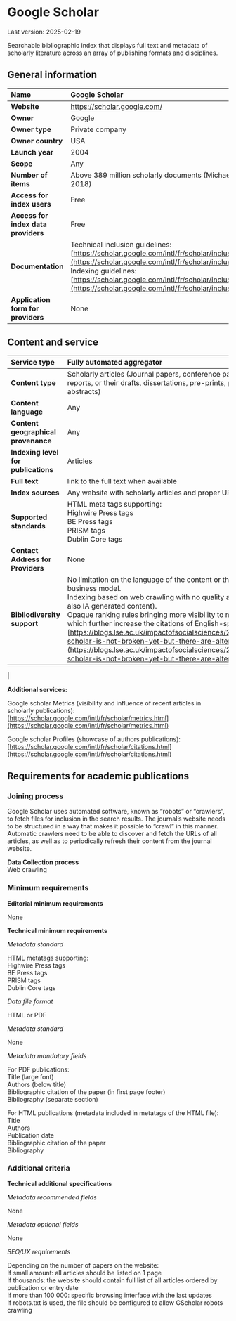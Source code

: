 # **Google Scholar**

Last version: 2025-02-19

Searchable bibliographic index that displays full text and metadata of scholarly literature across an array of publishing formats and disciplines.

## General information

| Name | Google Scholar |
| :---- | :---- |
| **Website** | https://scholar.google.com/ |
| **Owner** | Google |
| **Owner type** | Private company |
| **Owner country** | USA |
| **Launch year** | 2004 |
| **Scope** | Any |
| **Number of items** | Above 389 million scholarly documents (Michael Gusenbauer, 2018) |
| **Access for index users** | Free |
| **Access for index data providers** | Free |
| **Documentation** | Technical inclusion guidelines:  [https://scholar.google.com/intl/fr/scholar/inclusion.html](https://scholar.google.com/intl/fr/scholar/inclusion.html)  <br />Indexing guidelines:  [https://scholar.google.com/intl/fr/scholar/inclusion.html\#indexing](https://scholar.google.com/intl/fr/scholar/inclusion.html\#indexing)  |
| **Application form for providers** | None |

## Content and service

| Service type | Fully automated aggregator |
| :---- | :---- |
| **Content type** | Scholarly articles (Journal papers, conference papers, technical reports, or their drafts, dissertations, pre-prints, post-prints, or abstracts) |
| **Content language** | Any |
| **Content geographical provenance** | Any |
| **Indexing level for publications** | Articles |
| **Full text** | link to the full text when available |
| **Index sources** | Any website with scholarly articles and proper URL |
| **Supported standards** | HTML meta tags supporting: <br> Highwire Press tags <br> BE Press tags <br> PRISM tags <br> Dublin Core tags |
| **Contact Address for Providers** | None |
| **Bibliodiversity support** | No limitation on the language of the content or the publishing business model. <br> Indexing based on web crawling with no quality assessment (collects also IA generated content). <br> Opaque ranking rules bringing more visibility to most cited papers, which further increase the citations of English-speaking papers. <br> [https://blogs.lse.ac.uk/impactofsocialsciences/2024/10/22/google-scholar-is-not-broken-yet-but-there-are-alternatives/](https://blogs.lse.ac.uk/impactofsocialsciences/2024/10/22/google-scholar-is-not-broken-yet-but-there-are-alternatives/)
|

**Additional services:**

Google scholar Metrics (visibility and influence of recent articles in scholarly publications): [https://scholar.google.com/intl/fr/scholar/metrics.html](https://scholar.google.com/intl/fr/scholar/metrics.html) 

Google scholar Profiles (showcase of authors publications): [https://scholar.google.com/intl/fr/scholar/citations.html](https://scholar.google.com/intl/fr/scholar/citations.html) 

## Requirements for academic publications

### Joining process

Google Scholar uses automated software, known as “robots” or “crawlers”, to fetch files for inclusion in the search results. The journal’s website needs to be structured in a way that makes it possible to “crawl” in this manner. Automatic crawlers need to be able to discover and fetch the URLs of all articles, as well as to periodically refresh their content from the journal website.

**Data Collection process**  
Web crawling

### Minimum requirements

**Editorial minimum requirements**

None

**Technical minimum requirements**

*Metadata standard*

HTML metatags supporting: <br>
Highwire Press tags <br>
BE Press tags <br>
PRISM tags <br>
Dublin Core tags 

*Data file format* 

HTML or PDF

*Metadata standard*

None

*Metadata mandatory fields*

For PDF publications:  
Title (large font)  
Authors (below title)  
Bibliographic citation of the paper (in first page footer)  
Bibliography (separate section)

For HTML publications (metadata included in metatags of the HTML file):  
Title  
Authors  
Publication date  
Bibliographic citation of the paper  
Bibliography

### Additional criteria

**Technical additional specifications**

*Metadata recommended fields*

None

*Metadata optional fields*

None

*SEO/UX requirements*

Depending on the number of papers on the website: <br>
If small amount: all articles should be listed on 1 page<br>
If thousands: the website should contain full list of all articles ordered by publication or entry date <br>
If more than 100 000: specific browsing interface with the last updates <br>
If robots.txt is used, the file should be configured to allow GScholar robots crawling
